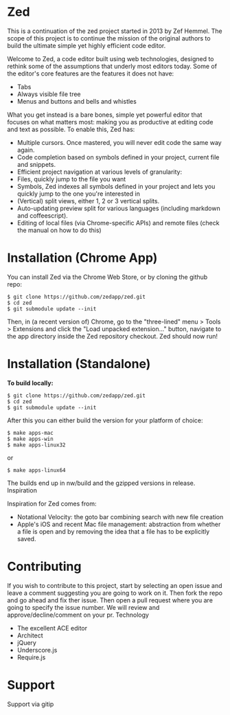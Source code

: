 Zed
===
This is a continuation of the zed project started in 2013 by Zef Hemmel. The scope of this project is to continue the mission of the original authors to build the ultimate simple yet highly efficient code editor.

Welcome to Zed, a code editor built using web technologies, designed to rethink some of the assumptions that underly most editors today. Some of the editor's core features are the features it does not have:

* Tabs
* Always visible file tree
* Menus and buttons and bells and whistles

What you get instead is a bare bones, simple yet powerful editor that focuses on what matters most: making you as productive at editing code and text as possible. To enable this, Zed has:

* Multiple cursors. Once mastered, you will never edit code the same way again.
* Code completion based on symbols defined in your project, current file and snippets.
* Efficient project navigation at various levels of granularity:
* Files, quickly jump to the file you want
* Symbols, Zed indexes all symbols defined in your project and lets you quickly jump to the one you're interested in
* (Vertical) split views, either 1, 2 or 3 vertical splits.
* Auto-updating preview split for various languages (including markdown and coffeescript).
* Editing of local files (via Chrome-specific APIs) and remote files (check the manual on how to do this)

Installation (Chrome App)
=========================

You can install Zed via the Chrome Web Store, or by cloning the github repo:

    $ git clone https://github.com/zedapp/zed.git
    $ cd zed
    $ git submodule update --init

Then, in (a recent version of) Chrome, go to the "three-lined" menu > Tools > Extensions and click the "Load unpacked extension..." button, navigate to the app directory inside the Zed repository checkout. Zed should now run!

Installation (Standalone)
========================

**To build locally:**

    $ git clone https://github.com/zedapp/zed.git
    $ cd zed
    $ git submodule update --init

After this you can either build the version for your platform of choice:

    $ make apps-mac
    $ make apps-win
    $ make apps-linux32

or

    $ make apps-linux64

The builds end up in nw/build and the gzipped versions in release.
Inspiration

Inspiration for Zed comes from:

* Notational Velocity: the goto bar combining search with new file creation
* Apple's iOS and recent Mac file management: abstraction from whether a file is open and by removing the idea that a file has to be explicitly saved.

Contributing
============

If you wish to contribute to this project, start by selecting an open issue and leave a comment suggesting you are going to work on it. Then fork the repo and go ahead and fix ther issue. Then open a pull request where you are going to specify the issue number. We will review and approve/decline/comment on your pr.
Technology

* The excellent ACE editor
* Architect
* jQuery
* Underscore.js
* Require.js

Support
=======

Support via gitip
